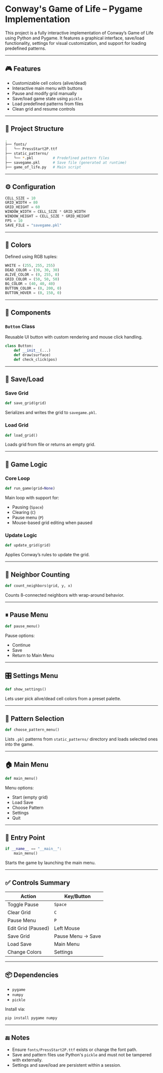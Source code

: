 # Conway's Game of Life – Pygame Implementation

This project is a fully interactive implementation of Conway’s Game of Life using Python and Pygame. It features a graphical interface, save/load functionality, settings for visual customization, and support for loading predefined patterns.

---

## 🎮 Features

- Customizable cell colors (alive/dead)
- Interactive main menu with buttons
- Pause and modify grid manually
- Save/load game state using `pickle`
- Load predefined patterns from files
- Clean grid and resume controls

---

## 📁 Project Structure

```bash
.
├── fonts/
│   └── PressStart2P.ttf
├── static_patterns/
│   └── *.pkl         # Predefined pattern files
├── savegame.pkl      # Save file (generated at runtime)
├── game_of_life.py   # Main script
```

---

## ⚙️ Configuration

```python
CELL_SIZE = 10
GRID_WIDTH = 80
GRID_HEIGHT = 60
WINDOW_WIDTH = CELL_SIZE * GRID_WIDTH
WINDOW_HEIGHT = CELL_SIZE * GRID_HEIGHT
FPS = 10
SAVE_FILE = "savegame.pkl"
```

---

## 🎨 Colors

Defined using RGB tuples:

```python
WHITE = (255, 255, 255)
DEAD_COLOR = (30, 30, 30)
ALIVE_COLOR = (0, 255, 0)
GRID_COLOR = (50, 50, 50)
BG_COLOR = (40, 40, 40)
BUTTON_COLOR = (0, 200, 0)
BUTTON_HOVER = (0, 150, 0)
```

---

## 🧩 Components

### `Button` Class

Reusable UI button with custom rendering and mouse click handling.

```python
class Button:
    def __init__(...)
    def draw(surface)
    def check_click(pos)
```

---

## 💾 Save/Load

### Save Grid

```python
def save_grid(grid)
```

Serializes and writes the grid to `savegame.pkl`.

### Load Grid

```python
def load_grid()
```

Loads grid from file or returns an empty grid.

---

## 🧠 Game Logic

### Core Loop

```python
def run_game(grid=None)
```

Main loop with support for:
- Pausing (`Space`)
- Clearing (`C`)
- Pause menu (`P`)
- Mouse-based grid editing when paused

### Update Logic

```python
def update_grid(grid)
```

Applies Conway’s rules to update the grid.

---

## 🧮 Neighbor Counting

```python
def count_neighbors(grid, y, x)
```

Counts 8-connected neighbors with wrap-around behavior.

---

## ⏸ Pause Menu

```python
def pause_menu()
```

Pause options:
- Continue
- Save
- Return to Main Menu

---

## 🎛 Settings Menu

```python
def show_settings()
```

Lets user pick alive/dead cell colors from a preset palette.

---

## 📂 Pattern Selection

```python
def choose_pattern_menu()
```

Lists `.pkl` patterns from `static_patterns/` directory and loads selected ones into the game.

---

## 🏠 Main Menu

```python
def main_menu()
```

Menu options:
- Start (empty grid)
- Load Save
- Choose Pattern
- Settings
- Quit

---

## 🧪 Entry Point

```python
if __name__ == "__main__":
    main_menu()
```

Starts the game by launching the main menu.

---

## ✅ Controls Summary

| Action          | Key/Button       |
|-----------------|------------------|
| Toggle Pause    | `Space`          |
| Clear Grid      | `C`              |
| Pause Menu      | `P`              |
| Edit Grid (Paused) | Left Mouse     |
| Save Grid       | Pause Menu → Save|
| Load Save       | Main Menu        |
| Change Colors   | Settings         |

---

## 📦 Dependencies

- `pygame`
- `numpy`
- `pickle`

Install via:

```bash
pip install pygame numpy
```

---

## 🔚 Notes

- Ensure `fonts/PressStart2P.ttf` exists or change the font path.
- Save and pattern files use Python's `pickle` and must not be tampered with externally.
- Settings and save/load are persistent within a session.